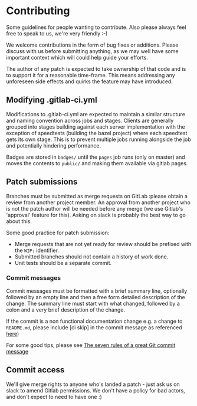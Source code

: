 # Contributing

Some guidelines for people wanting to contribute. Also please always feel free
to speak to us, we're very friendly :-)

We welcome contributions in the form of bug fixes or additions. Please
discuss with us before submitting anything, as we may well have some important
context which will could help guide your efforts.

The author of any patch is expected to take ownership of that code and is to
support it for a reasonable time-frame. This means addressing any unforeseen
side effects and quirks the feature may have introduced.

## Modifying .gitlab-ci.yml

Modifications to .gitlab-ci.yml are expected to maintain a similar structure
and naming convention across jobs and stages. Clients are generally grouped
into stages building against each server implementation with the exception of
speedtests (building the bazel project) where each speedtest gets its own stage.
This is to prevent multiple jobs running alongside the job and potentially
hindering performance.

Badges are stored in `badges/` until the `pages` job runs (only on master)
and moves the contents to `public/` and making them available via gitlab pages.

## Patch submissions

Branches must be submitted as merge requests on GitLab :please obtain a 
review from another  project member. An approval from another project who is
not the patch author will be needed before any merge (we use Gitlab's 'approval'
feature for this). Asking on slack is probably the best way to go about this. 

Some good practice for patch submission:

- Merge requests that are not yet ready for review should be prefixed with the
  ``WIP:`` identifier.
- Submitted branches should not contain a history of work done.
- Unit tests should be a separate commit.

### Commit messages

Commit messages must be formatted with a brief summary line, optionally followed
by an empty line and then a free form detailed description of the change. The
summary line must start with what changed, followed by a colon and a very brief
description of the change.

If the commit is a non functional documentation change e.g. a change to `README.md`, please include [ci skip] in the commit message as referenced [here](https://docs.gitlab.com/ee/ci/yaml/#skipping-jobs))

For some good tips, please see [The seven rules of a great Git commit message](https://chris.beams.io/posts/git-commit/#seven-rules)

## Commit access

We'll give merge rights to anyone who's landed a patch - just ask us on slack to 
amend Gitlab permissions. We don't have a policy for bad actors, and don't expect
to need to have one :) 






